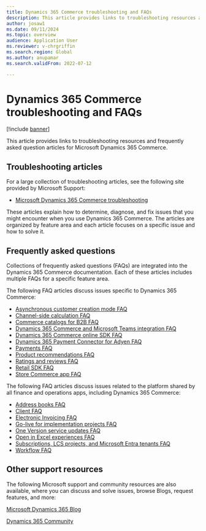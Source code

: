 ```yaml
---
title: Dynamics 365 Commerce troubleshooting and FAQs
description: This article provides links to troubleshooting resources and frequently asked question articles for Microsoft Dynamics 365 Commerce.
author: josaw1
ms.date: 09/11/2024
ms.topic: overview
audience: Application User
ms.reviewer: v-chrgriffin
ms.search.region: Global
ms.author: anupamar
ms.search.validFrom: 2022-07-12

---
```


# Dynamics 365 Commerce troubleshooting and FAQs

[!include [banner](../includes/banner.md)]

This article provides links to troubleshooting resources and frequently asked question articles for Microsoft Dynamics 365 Commerce.

## Troubleshooting articles

For a large collection of troubleshooting articles, see the following site provided by Microsoft Support:

- [Microsoft Dynamics 365 Commerce troubleshooting](/troubleshoot/dynamics-365/commerce/welcome-commerce)

These articles explain how to determine, diagnose, and fix issues that you might encounter when you use Dynamics 365 Commerce. The articles are organized by feature area and each article focuses on a specific issue and how to solve it.

## Frequently asked questions

Collections of frequently asked questions (FAQs) are integrated into the Dynamics 365 Commerce documentation. Each of these articles includes multiple FAQs for a specific feature area.

The following FAQ articles discuss issues specific to Dynamics 365 Commerce:

- [Asynchronous customer creation mode FAQ](async-customer-mode-faq.md)
- [Channel-side calculation FAQ](channel-side-calculation-faq.md)
- [Commerce catalogs for B2B FAQ](catalogs-b2b-sites-faq.md)
- [Dynamics 365 Commerce and Microsoft Teams integration FAQ](teams-integration-faq.md)
- [Dynamics 365 Commerce online SDK FAQ](e-commerce-extensibility/sdk-faq.md)
- [Dynamics 365 Payment Connector for Adyen FAQ](dev-itpro/adyen-connector-faq.md)
- [Payments FAQ](dev-itpro/payments-retail.md)
- [Product recommendations FAQ](faq-recommendations.md)
- [Ratings and reviews FAQ](ratings-reviews-faq.md)
- [Retail SDK FAQ](dev-itpro/retail-sdk/sdk-faq.md)
- [Store Commerce app FAQ](dev-itpro/store-commerce-faq.md)

The following FAQ articles discuss issues related to the platform shared by all finance and operations apps, including Dynamics 365 Commerce:

- [Address books FAQ](../fin-ops-core/fin-ops/organization-administration/qa-address-books.md)
- [Client FAQ](../fin-ops-core/fin-ops/get-started/client-faq.md)
- [Electronic Invoicing FAQ](../finance/localizations/e-invoicing-faq.md)
- [Go-live for implementation projects FAQ](../fin-ops-core/fin-ops/imp-lifecycle/go-live-faq.md)
- [One Version service updates FAQ](../fin-ops-core/fin-ops/get-started/one-version.md)
- [Open in Excel experiences FAQ](../fin-ops-core/dev-itpro/office-integration/office-integration-edit-excel.md)
- [Subscriptions, LCS projects, and Microsoft Entra tenants FAQ](../fin-ops-core/fin-ops/get-started/subscription-overview.md)
- [Workflow FAQ](../fin-ops-core/fin-ops/organization-administration/workflow-FAQ.md)

## Other support resources

The following Microsoft support and community resources are also available, where you can discuss and solve issues, browse Blogs, request features, and more:

[Microsoft Dynamics 365 Blog](https://cloudblogs.microsoft.com/dynamics365/?source=dynamicsaxscm)

[Dynamics 365 Community](https://community.dynamics.com/)
